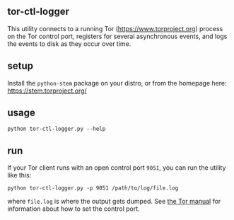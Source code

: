 ## tor-ctl-logger

This utility connects to a running Tor (https://www.torproject.org) process on the Tor control port, registers for several asynchronous events, and logs the events to disk as they occur over time.

## setup

Install the `python-stem` package on your distro, or from the homepage here: https://stem.torproject.org/

## usage

```
python tor-ctl-logger.py --help
```

## run 

If your Tor client runs with an open control port `9051`, you can run the utility like this:

```
python tor-ctl-logger.py -p 9051 /path/to/log/file.log
```

where `file.log` is where the output gets dumped. See [the Tor manual](https://www.torproject.org/docs/tor-manual.html.en) for information about how to set the control port.

